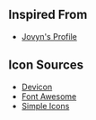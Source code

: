 ## Inspired From
- [Jovyn's Profile](https://github.com/jovyntls/jovyntls/blob/master/README.md?plain=1)
## Icon Sources
- [Devicon](https://github.com/devicons/devicon)
- [Font Awesome](https://github.com/FortAwesome/Font-Awesome)
- [Simple Icons](https://github.com/simple-icons/simple-icons)
